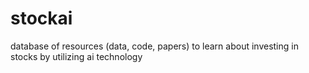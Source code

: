 # stockai
database of resources (data, code, papers) to learn about investing in stocks by utilizing ai technology
